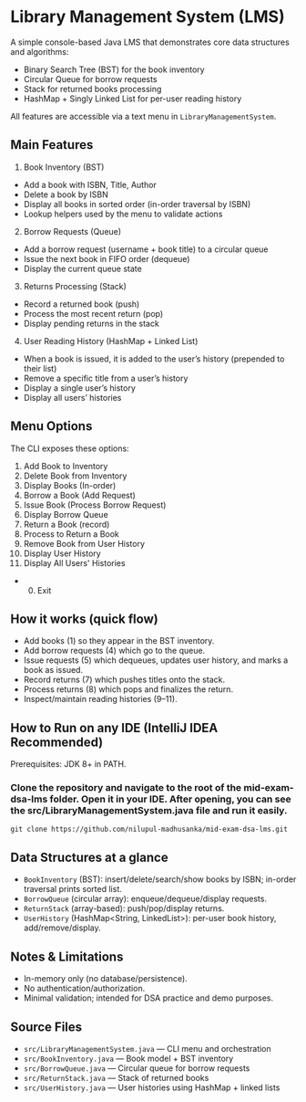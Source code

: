 # Library Management System (LMS)

A simple console-based Java LMS that demonstrates core data structures and algorithms:

- Binary Search Tree (BST) for the book inventory
- Circular Queue for borrow requests
- Stack for returned books processing
- HashMap + Singly Linked List for per-user reading history

All features are accessible via a text menu in `LibraryManagementSystem`.

## Main Features

1) Book Inventory (BST)
- Add a book with ISBN, Title, Author
- Delete a book by ISBN
- Display all books in sorted order (in-order traversal by ISBN)
- Lookup helpers used by the menu to validate actions

2) Borrow Requests (Queue)
- Add a borrow request (username + book title) to a circular queue
- Issue the next book in FIFO order (dequeue)
- Display the current queue state

3) Returns Processing (Stack)
- Record a returned book (push)
- Process the most recent return (pop)
- Display pending returns in the stack

4) User Reading History (HashMap + Linked List)
- When a book is issued, it is added to the user’s history (prepended to their list)
- Remove a specific title from a user’s history
- Display a single user’s history
- Display all users’ histories

## Menu Options
The CLI exposes these options:

1. Add Book to Inventory
2. Delete Book from Inventory
3. Display Books (In-order)
4. Borrow a Book (Add Request)
5. Issue Book (Process Borrow Request)
6. Display Borrow Queue
7. Return a Book (record)
8. Process to Return a Book
9. Remove Book from User History
10. Display User History
11. Display All Users' Histories
- 0. Exit

## How it works (quick flow)
- Add books (1) so they appear in the BST inventory.
- Add borrow requests (4) which go to the queue.
- Issue requests (5) which dequeues, updates user history, and marks a book as issued.
- Record returns (7) which pushes titles onto the stack.
- Process returns (8) which pops and finalizes the return.
- Inspect/maintain reading histories (9–11).

## How to Run on any IDE (IntelliJ IDEA Recommended)
Prerequisites: JDK 8+ in PATH.

### Clone the repository and navigate to the root of the mid-exam-dsa-lms folder. Open it in your IDE. After opening, you can see the src/LibraryManagementSystem.java file and run it easily.

```
git clone https://github.com/nilupul-madhusanka/mid-exam-dsa-lms.git
```

## Data Structures at a glance
- `BookInventory` (BST): insert/delete/search/show books by ISBN; in-order traversal prints sorted list.
- `BorrowQueue` (circular array): enqueue/dequeue/display requests.
- `ReturnStack` (array-based): push/pop/display returns.
- `UserHistory` (HashMap<String, LinkedList>): per-user book history, add/remove/display.

## Notes & Limitations
- In-memory only (no database/persistence).
- No authentication/authorization.
- Minimal validation; intended for DSA practice and demo purposes.

## Source Files
- `src/LibraryManagementSystem.java` — CLI menu and orchestration
- `src/BookInventory.java` — Book model + BST inventory
- `src/BorrowQueue.java` — Circular queue for borrow requests
- `src/ReturnStack.java` — Stack of returned books
- `src/UserHistory.java` — User histories using HashMap + linked lists
